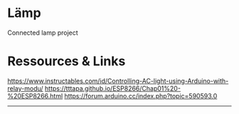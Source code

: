 # Lämp

Connected lamp project

# Ressources & Links

https://www.instructables.com/id/Controlling-AC-light-using-Arduino-with-relay-modu/
https://tttapa.github.io/ESP8266/Chap01%20-%20ESP8266.html
https://forum.arduino.cc/index.php?topic=590593.0

___
